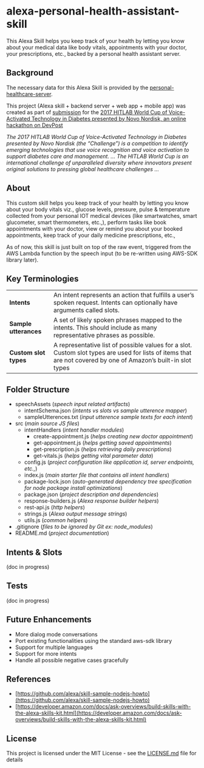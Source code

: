 # alexa-personal-health-assistant-skill

This Alexa Skill helps you keep track of your health by letting you know about your medical data like body vitals, appointments with your doctor, your prescriptions, etc., backed by a personal health assistant server.


## Background 

The necessary data for this Alexa Skill is provided by the [personal-healthcare-server](https://github.com/rajagopal28/healthcare-server).

This project (Alexa skill + backend server + web app + mobile app) was created as part of [submission](https://devpost.com/software/jackie-fkw3rn) for the [2017 HITLAB World Cup of Voice-Activated Technology in Diabetes presented by Novo Nordisk, an online hackathon on DevPost](https://2017hitlabworldcup.devpost.com)

*The 2017 HITLAB World Cup of Voice-Activated Technology in Diabetes presented by Novo Nordisk (the “Challenge”) is a competition to identify emerging technologies that use voice recognition and voice activation to support diabetes care and management. ... The HITLAB World Cup is an international challenge of unparalleled diversity where innovators present original solutions to pressing global healthcare challenges ...*


## About

This custom skill helps you keep track of your health by letting you know about your body vitals viz., glucose levels, pressure, pulse & temperature collected from your personal IOT medical devices (like smartwatches, smart glucometer, smart thermometers, etc.,), perform tasks like book appointments with your doctor, view or remind you about your booked appointments, keep track of your daily medicine prescriptions, etc.,

As of now, this skill is just built on top of the raw event, triggered from the AWS Lambda function by the speech input (to be re-written using AWS-SDK library later).


## Key Terminologies
|     |     |
| --- | --- |
| **Intents** | An intent represents an action that fulfills a user’s spoken request. Intents can optionally have arguments called   slots. |
| **Sample utterances** | A set of likely spoken phrases mapped to the intents. This should include as many representative phrases as possible. |
| **Custom slot types** | A representative list of possible values for a slot. Custom slot types are used for lists of items that are not covered by one of Amazon’s built-in slot types |

## Folder Structure
- speechAssets                           (*speech input related artifacts*)
    - intentSchema.json                  (*intents vs slots vs sample utterence mapper*)
    - sampleUtterences.txt               (*input utterence sample texts for each intent*)
- src                                    (*main source JS files*)
    - intentHandlers                     (*intent handler modules*)
      - create-appointment.js            (*helps creating new doctor appointment*)
      - get-appointment.js               (*helps getting saved appointments*)
      - get-prescription.js              (*helps retrieving daily prescriptions*)
      - get-vitals.js                    (*helps getting vital parameter data*) 
    - config.js                          (*project configuration like application id, server endpoints, etc.,*)
    - index.js                           (*main starter file that contains all intent handlers*)
    - package-lock.json                  (*auto-generated dependency tree specification for node package install optimizations*)
    - package.json                       (*project description and dependencies*)
    - response-builders.js               (*Alexa response builder helpers*)
    - rest-api.js                        (*http helpers*)
    - strings.js                         (*Alexa output message strings*)
    - utils.js                           (*common helpers*)
- .gitignore                             (*files to be ignored by Git ex: node_modules*)
- README.md                              (*project documentation*)

 ## Intents & Slots 
(doc in progress)

 ## Tests
(doc in progress)

 ## Future Enhancements
- More dialog mode conversations
- Port existing functionalities using the standard aws-sdk library
- Support for multiple languages
- Support for more intents
- Handle all possible negative cases gracefully

## References
- [https://github.com/alexa/skill-sample-nodejs-howto](https://github.com/alexa/skill-sample-nodejs-howto)
- [https://developer.amazon.com/docs/ask-overviews/build-skills-with-the-alexa-skills-kit.html](https://developer.amazon.com/docs/ask-overviews/build-skills-with-the-alexa-skills-kit.html)

 ## License
This project is licensed under the MIT License - see the [LICENSE.md](https://github.com/happyvig/alexa-personal-health-assistant-skill/blob/master/LICENSE) file for details       